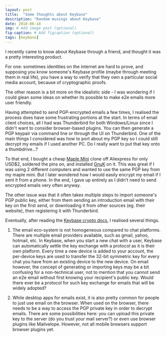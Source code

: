```yaml
---
layout: post
title:  "Some thoughts about Keybase"
description: "Random musings about Keybase"
date: 2018-06-18
img: # Add image post (optional)
fig-caption: # Add figcaption (optional)
tags: [keybase]
---
```


I recently came to know about Keybase through a friend, and thought it was a pretty interesting product.

For one: sometimes identities on the internet are hard to prove, and supposing you know someone's Keybase profile (maybe through meeting them in real life), you have a way to verify that they own a particular social media account, because of cryptographic proofs.

The other reason is a bit more on the idealistic side - I was wondering if I could glean some ideas on whether its possible to make e2e emails more user friendly.

Having attempted to send PGP-encrypted emails a few times, I realised the process does have some frustrating portions at the start. In terms of email client choices, all I had was Thunderbird for both Windows/Linux since I didn't want to consider browser-based plugins. You can then generate a PGP keypair via command line or through the UI on Thunderbird. One of the main things I considered was how to port about my PGP key so I could still decrypt my emails if I used another PC. Do I really want to put that key onto a thumbdrive...? 

To that end, I bought a cheap <a href="https://www.sparkfun.com/products/retired/11280">Maple Mini</a> clone off Aliexpress for only USD$2, soldered the pins on, and installed <a href="https://github.com/me21/gnuk">GnuK</a> on it. This was great if I was using 2 different computers and wanted to use the same PGP key from my maple mini. But I later wondered how I would easily encrypt my email if I sent it from a phone. In the end, I gave up entirely as I didn't need to send encrypted emails very often anyway.

The other issue was that it often takes multiple steps to import someone's PGP public key, either from them sending an introduction email with their key on the first send, or downloading it from other sources (eg. their website), then registering it with Thunderbird.


Eventually, after reading the <a href="https://book.keybase.io/docs/chat/crypto">Keybase crypto docs</a>, I realised several things.

1. The email eco-system is not homogeneous compared to chat platforms. There are multiple email providers available, such as gmail, yahoo, hotmail, etc. In Keybase, when you start a new chat with a user, Keybase can automatically settle the key exchange with a protocol as it is their own platform. Every time a new device is added to your account, the per-device keys are used to transfer the 32-bit symmetric key for every chat you have from an existing device to the new device. On email however, the concept of generating or importing keys may be a bit confusing for a non-technical user, not to mention that you cannot send an e2e email without first knowing your recipient's public key. Would there ever be a protocol for such key exchange for emails that will be widely adopted? 

2. While desktop apps for emails exist, it is also pretty common for people to just use email on the browser. When used on the browser, there needs to be a way to access the PGP private key in order to decrypt emails. There are some possibilities here: you can upload this private key to the server (do you trust your mail server?) or even use browser plugins like Mailvelope. However, not all mobile browsers support browser plugins yet.
